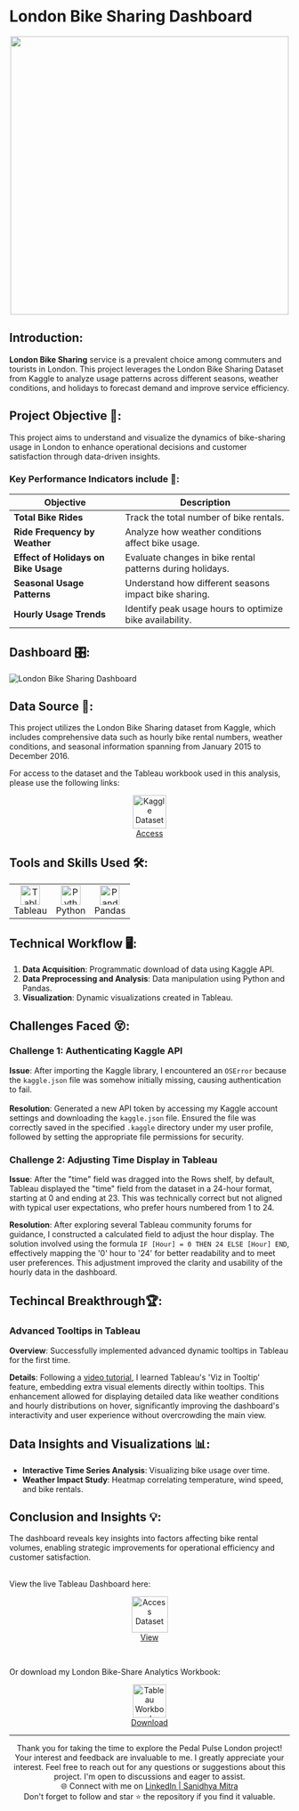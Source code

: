 # London Bike Sharing Dashboard

<div align="center">
    <img src="https://www.verdict.co.uk/wp-content/uploads/2018/05/santander_bikes.jpg" width="500px">
</div>

## Introduction:
**London Bike Sharing** service is a prevalent choice among commuters and tourists in London. This project leverages the London Bike Sharing Dataset from Kaggle to analyze usage patterns across different seasons, weather conditions, and holidays to forecast demand and improve service efficiency.

## Project Objective 🎯:
This project aims to understand and visualize the dynamics of bike-sharing usage in London to enhance operational decisions and customer satisfaction through data-driven insights.

### Key Performance Indicators include 🔑:
| Objective                            | Description                                                    |
|--------------------------------------|----------------------------------------------------------------|
| **Total Bike Rides**                 | Track the total number of bike rentals.                        |
| **Ride Frequency by Weather**        | Analyze how weather conditions affect bike usage.              |
| **Effect of Holidays on Bike Usage** | Evaluate changes in bike rental patterns during holidays.      |
| **Seasonal Usage Patterns**          | Understand how different seasons impact bike sharing.          |
| **Hourly Usage Trends**              | Identify peak usage hours to optimize bike availability.       |

## Dashboard 🎛:

![London Bike Sharing Dashboard](https://github.com/sanidhya-mitra/Pedal-Pulse-London/blob/main/Pedal%20Pulse%20London%20Dashboard.gif)

## Data Source 📁:

This project utilizes the London Bike Sharing dataset from Kaggle, which includes comprehensive data such as hourly bike rental numbers, weather conditions, and seasonal information spanning from January 2015 to December 2016. 

For access to the dataset and the Tableau workbook used in this analysis, please use the following links:

<p align="center">
    <a href="https://www.kaggle.com/datasets/hmavrodiev/london-bike-sharing-dataset?resource=download">
        <img src="https://www.svgrepo.com/show/349422/kaggle.svg" width="60px" alt="Kaggle Dataset"><br>
        Access
    </a>
</p>

## Tools and Skills Used 🛠️:

<div align="center">
    <table>
        <tr>
            <td align="center"><img alt="Tableau" width="35px" src="https://cdn.worldvectorlogo.com/logos/tableau-software.svg"/><br>Tableau</td>
            <td align="center"><img alt="Python" width="35px" src="https://cdn.jsdelivr.net/gh/devicons/devicon/icons/python/python-original.svg"/><br>Python</td>
            <td align="center"><img alt="Pandas" width="35px" src="https://cdn.jsdelivr.net/gh/devicons/devicon/icons/pandas/pandas-original-wordmark.svg"/><br>Pandas</td>
        </tr>
    </table>
</div>

## Technical Workflow 🖥️:

1. **Data Acquisition**: Programmatic download of data using Kaggle API.
2. **Data Preprocessing and Analysis**: Data manipulation using Python and Pandas.
3. **Visualization**: Dynamic visualizations created in Tableau.

## Challenges Faced 😵:

### Challenge 1: Authenticating Kaggle API
**Issue**: After importing the Kaggle library, I encountered an `OSError` because the `kaggle.json` file was somehow initially missing, causing authentication to fail.<br><br>
**Resolution**: Generated a new API token by accessing my Kaggle account settings and downloading the `kaggle.json` file. Ensured the file was correctly saved in the specified `.kaggle` directory under my user profile, followed by setting the appropriate file permissions for security.

### Challenge 2: Adjusting Time Display in Tableau
**Issue**: After the "time" field was dragged into the Rows shelf, by default, Tableau displayed the "time" field from the dataset in a 24-hour format, starting at 0 and ending at 23. This was technically correct but not aligned with typical user expectations, who prefer hours numbered from 1 to 24.

**Resolution**: After exploring several Tableau community forums for guidance, I constructed a calculated field to adjust the hour display. The solution involved using the formula `IF [Hour] = 0 THEN 24 ELSE [Hour] END`, effectively mapping the '0' hour to '24' for better readability and to meet user preferences. This adjustment improved the clarity and usability of the hourly data in the dashboard.

## Techincal Breakthrough🏆: 
### Advanced Tooltips in Tableau
**Overview**: Successfully implemented advanced dynamic tooltips in Tableau for the first time.

**Details**: Following a [video tutorial](https://www.youtube.com/watch?v=P1V3SPiiPM8), I learned Tableau's 'Viz in Tooltip' feature, embedding extra visual elements directly within tooltips. This enhancement allowed for displaying detailed data like weather conditions and hourly distributions on hover, significantly improving the dashboard's interactivity and user experience without overcrowding the main view.


## Data Insights and Visualizations 📊:

- **Interactive Time Series Analysis**: Visualizing bike usage over time.
- **Weather Impact Study**: Heatmap correlating temperature, wind speed, and bike rentals.

## Conclusion and Insights 💡:

The dashboard reveals key insights into factors affecting bike rental volumes, enabling strategic improvements for operational efficiency and customer satisfaction.<br><br>

View the live Tableau Dashboard here:

<p align="center">
    <a href="https://public.tableau.com/app/profile/sanidhya.mitra4662/viz/LondonBikeRideAnalytics/Dashboard1">
        <img src="https://www.svgrepo.com/show/324142/dashboard-graph-analytics-report.svg" width="65px" alt="Access Dataset"><br>
        View
    </a>
</p> <br>

Or download my London Bike-Share Analytics Workbook:
<p align="center">
    <a href="https://github.com/sanidhya-mitra/Pedal-Pulse-London/blob/main/London%20Bike%20Ride%20Analytics.twbx">
        <img src="https://analyticscanvas.com/wp-content/uploads/2016/02/twbx.png" width="60px" alt="Tableau Workbook"><br>
        Download
    </a>
</p>

---

<div align="center">
Thank you for taking the time to explore the Pedal Pulse London project! Your interest and feedback are invaluable to me. I greatly appreciate your interest.
Feel free to reach out for any questions or suggestions about this project. I'm open to discussions and eager to assist. <br>
    🌐 Connect with me on <a href="https://www.linkedin.com/in/sanidhya-mitra">LinkedIn | Sanidhya Mitra</a> <br>
Don't forget to follow and star ⭐ the repository if you find it valuable.
</div>
